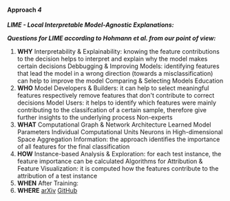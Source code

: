#### Approach *4*
***LIME - Local Interpretable Model-Agnostic Explanations:***

***Questions for LIME according to Hohmann et al. from our point of view:***
1. **WHY**
Interpretability & Explainability: knowing the feature contributions to the decision helps to interpret and explain why the model makes certain decisions
Debbugging & Improving Models: identifying features that lead the model in a wrong direction (towards a misclassification) can help to improve the model
Comparing & Selecting Models
Education
2. **WHO**
Model Developers & Builders: it can help to select meaningful features respectively remove features that don't contribute to correct decisions
Model Users: it helps to identify which features were mainly contributing to the classifcation of a certain sample, therefore give further insights to the underlying process
Non-experts
3. **WHAT**
Computational Graph & Network Architecture
Learned Model Parameters
Individual Computational Units
Neurons in High-dimensional Space
Aggregation Information: the approach identifies the importance of all features for the final classification
4. **HOW**
Instance-based Analysis & Exploration: for each test instance, the feature importance can be calculated
Algorithms for Attribution & Feature Visualization: it is computed how the features contribute to the attribution of a test instance
5. **WHEN**
After Training: 
6. **WHERE**
[arXiv](https://arxiv.org/abs/1602.04938)
[GitHub](https://github.com/marcotcr/lime)
